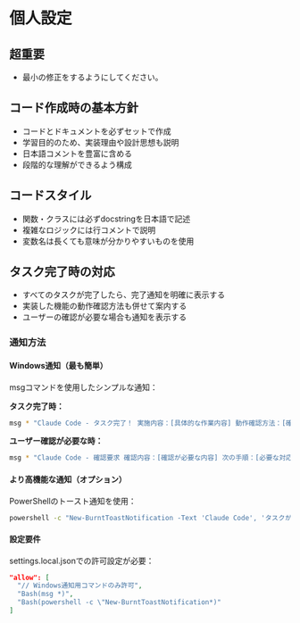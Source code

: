 # 個人設定

## 超重要
- 最小の修正をするようにしてください。

## コード作成時の基本方針
- コードとドキュメントを必ずセットで作成
- 学習目的のため、実装理由や設計思想も説明
- 日本語コメントを豊富に含める
- 段階的な理解ができるよう構成

## コードスタイル
- 関数・クラスには必ずdocstringを日本語で記述
- 複雑なロジックには行コメントで説明
- 変数名は長くても意味が分かりやすいものを使用

## タスク完了時の対応
- すべてのタスクが完了したら、完了通知を明確に表示する
- 実装した機能の動作確認方法も併せて案内する
- ユーザーの確認が必要な場合も通知を表示する

### 通知方法
#### Windows通知（最も簡単）
msgコマンドを使用したシンプルな通知：

**タスク完了時：**
```bash
msg * "Claude Code - タスク完了！ 実施内容：[具体的な作業内容] 動作確認方法：[確認手順]"
```

**ユーザー確認が必要な時：**
```bash
msg * "Claude Code - 確認要求 確認内容：[確認が必要な内容] 次の手順：[必要な対応]"
```

#### より高機能な通知（オプション）
PowerShellのトースト通知を使用：
```bash
powershell -c "New-BurntToastNotification -Text 'Claude Code', 'タスクが完了しました！'"
```

#### 設定要件
settings.local.jsonでの許可設定が必要：
```json
"allow": [
  "// Windows通知用コマンドのみ許可",
  "Bash(msg *)",
  "Bash(powershell -c \"New-BurntToastNotification*)"
]
```